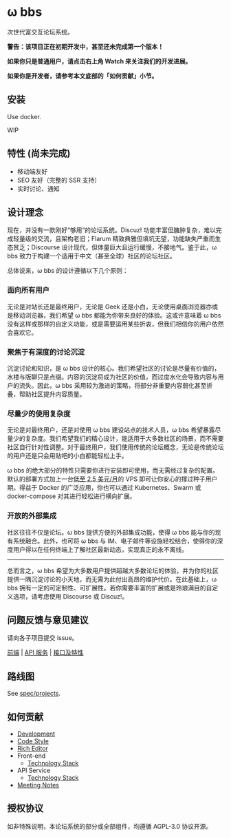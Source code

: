# ω bbs

次世代富交互论坛系统。

**警告：该项目正在初期开发中，甚至还未完成第一个版本！**

**如果你只是普通用户，请点击右上角 Watch 来关注我们的开发进展。**

**如果你是开发者，请参考本文底部的「如何贡献」小节。** 

## 安装

Use docker.

WIP

## 特性 (尚未完成)

* 移动端友好
* SEO 友好（完整的 SSR 支持）
* 实时讨论、通知

## 设计理念

现在，并没有一款刚好“够用”的论坛系统。Discuz! 功能丰富但臃肿复杂，难以完成轻量级的交流，且架构老旧；Flarum 精致典雅但填坑无望，功能缺失严重而生态贫乏；Discourse 设计现代，但体量巨大且运行缓慢，不接地气。鉴于此，ω bbs 致力于构建一个适用于中文（甚至全球）社区的论坛社区。

总体说来，ω bbs 的设计遵循以下几个原则：

### 面向所有用户

无论是对站长还是最终用户，无论是 Geek 还是小白，无论使用桌面浏览器亦或是移动浏览器，我们希望 ω bbs 都能为你带来良好的体验。这或许意味着 ω bbs 没有这样或那样的自定义功能，或是需要运用某些折衷，但我们相信你的用户依然会喜欢它。

### 聚焦于有深度的讨论沉淀

沉淀讨论和知识，是 ω bbs 设计的核心。我们希望社区的讨论是尽量有价值的，水楼与版聊只是点缀。内容的沉淀将成为社区的价值，而过度水化会导致内容与用户的流失。因此，ω bbs 采用较为激进的策略，将部分非重要内容弱化甚至折叠，帮助社区提升内容质量。

### 尽量少的使用复杂度

无论是对最终用户，还是对使用 ω bbs 建设站点的技术人员，ω bbs 希望暴露尽量少的复杂度。我们希望我们的精心设计，能适用于大多数社区的场景，而不需要社区自行针对性调整。对于最终用户，我们使用传统的论坛概念，无论是传统论坛的用户还是只会用贴吧的小白都能轻松上手。

ω bbs 的绝大部分的特性只需要你进行安装即可使用，而无需经过复杂的配置。默认的部署方式加上一台[低至 2.5 美元/月](https://www.vultr.com/?ref=6959761)的 VPS 即可让你安心的撑过种子用户期。得益于 Docker 的广泛应用，你也可以通过 Kubernetes、Swarm 或 docker-compose 对其进行轻松进行横向扩展。

### 开放的外部集成

社区往往不仅是论坛。ω bbs 提供方便的外部集成功能，使得 ω bbs 能与你的现有系统融合。此外，也可将 ω bbs 与 IM、电子邮件等设施轻松结合，使得你的深度用户得以在任何终端上了解社区最新动态，实现真正的永不离线。

----

总而言之，ω bbs 希望为大多数用户提供超越大多数论坛的体验，并为你的社区提供一隅沉淀讨论的小天地，而无需为此付出高昂的维护代价。在此基础上，ω bbs 拥有一定的可定制性、可扩展性。若你需要丰富的扩展或是玲琅满目的自定义选项，请考虑使用 Discourse 或 Discuz!。

## 问题反馈与意见建议

请向各子项目提交 issue。

[前端](https://github.com/omega-bbs/mua) | [API 服务](https://github.com/omega-bbs/len) | [接口及特性](https://github.com/omega-bbs/spec)

## 路线图

See [spec/projects](https://github.com/omega-bbs/spec/projects).

## 如何贡献

- [Development](./docs/development.md)
- [Code Style](./docs/code-style.md)
- [Rich Editor](./docs/rich-editor.md)
- Front-end
  - [Technology Stack](./docs/web/tech-stack.md)
- API Service
  - [Technology Stack](./docs/api/tech-stack.md)
- [Meeting Notes](./docs/meeting-notes.md)

## 授权协议

如非特殊说明，本论坛系统的部分或全部组件，均遵循 AGPL-3.0 协议开源。
